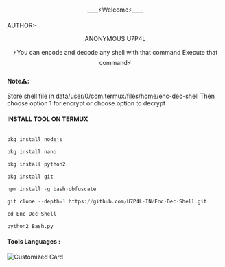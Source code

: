 <p align="center">
____⚡Welcome⚡____


AUTHOR:-
<p align="center">
ANONYMOUS U7P4L

</br>
<p align="center">
      ⚡You can encode and decode any shell with that command Execute that command⚡
</p>

#### Note⚠️:
Store shell file in data/user/0/com.termux/files/home/enc-dec-shell
Then choose option 1 for encrypt or choose option to decrypt

#### INSTALL TOOL ON TERMUX
```python

pkg install nodejs

pkg install nano

pkg install python2

pkg install git

npm install -g bash-obfuscate

git clone --depth=1 https://github.com/U7P4L-IN/Enc-Dec-Shell.git 

cd Enc-Dec-Shell

python2 Bash.py
```


#### Tools Languages :

![Customized Card](https://github-readme-stats.vercel.app/api/pin?username=U7P4L-IN&repo=Enc-Dec-Shell&title_color=fff&icon_color=f9f9f9&text_color=9f9f9f&bg_color=151515)
